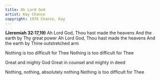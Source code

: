 ```yaml
---
title: Ah Lord God
artist: Kay Chance
copyright: 1976 Chance, Kay
---
```


<strong>(Jeremiah 32:17,19)</strong>
Ah Lord God, Thou hast made the heavens
And the earth by Thy great power
Ah Lord God, Thou hast made the heavens
And the earth by Thine outstretched arm

Nothing is too difficult for Thee
Nothing is too difficult for Thee

Great and mighty God
Great in counsel and mighty in deed

Nothing, nothing, absolutely nothing
Nothing is too difficult for Thee

